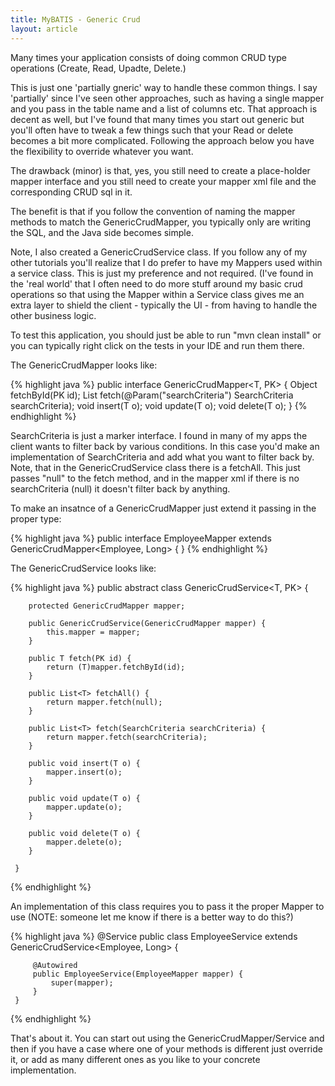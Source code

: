```yaml
---
title: MyBATIS - Generic Crud
layout: article
---
```

 
Many times your application consists of doing common CRUD type operations (Create, Read, Upadte, Delete.)

This is just one 'partially gneric' way to handle these common things. I say 'partially' since I've seen other approaches, such as having 
a single mapper and you pass in the table name and a list of columns etc. That approach is decent as well, but I've found that many times
you start out generic but you'll often have to tweak a few things such that your Read or delete becomes a bit more complicated. Following 
the approach below you have the flexibility to override whatever you want. 

The drawback (minor) is that, yes, you still need to create a place-holder mapper interface and you still need to create your mapper xml file and the 
corresponding CRUD sql in it. 

The benefit is that if you follow the convention of naming the mapper methods to match the GenericCrudMapper, you typically only are writing the SQL, 
and the Java side becomes simple.

Note, I also created a GenericCrudService class. If you follow any of my other tutorials you'll realize that I do prefer to have my Mappers used within a 
service class. This is just my preference and not required. (I've found in the 'real world' that I often need to do more stuff around my basic crud operations
so that using the Mapper within a Service class gives me an extra layer to shield the client - typically the UI - from having to handle the other
business logic.

To test this application, you should just be able to run "mvn clean install" or you can typically right click on the tests in your IDE and run them there.


The GenericCrudMapper looks like:

{% highlight java %}
	public interface GenericCrudMapper<T, PK> {
		Object fetchById(PK id);
		List<T> fetch(@Param("searchCriteria") SearchCriteria searchCriteria);
		void insert(T o);
		void update(T o);
		void delete(T o);
	}
{% endhighlight %}

SearchCriteria is just a marker interface. I found in many of my apps the client wants to filter back by various conditions. In this case you'd make an implementation
 of SearchCriteria and add what you want to filter back by. Note, that in the GenericCrudService class there is a fetchAll. This just passes "null" to the fetch method,
 and in the mapper xml if there is no searchCriteria (null) it doesn't filter back by anything.
 
 To make an insatnce of a GenericCrudMapper just extend it passing in the proper type:
 
{% highlight java %}
	 public interface EmployeeMapper extends GenericCrudMapper<Employee, Long> {
	 }
{% endhighlight %}
 
The GenericCrudService looks like:

{% highlight java %}
	 public abstract class GenericCrudService<T, PK> {
	 
		protected GenericCrudMapper mapper;
	 
		public GenericCrudService(GenericCrudMapper mapper) {
			this.mapper = mapper;
		}
	 
		public T fetch(PK id) {
			return (T)mapper.fetchById(id);
		}
	 
		public List<T> fetchAll() {
			return mapper.fetch(null);
		}
	 
		public List<T> fetch(SearchCriteria searchCriteria) {
			return mapper.fetch(searchCriteria);
		}
	 
		public void insert(T o) {
			mapper.insert(o);
		}
	 
		public void update(T o) {
			mapper.update(o);
		}
	 
		public void delete(T o) {
			mapper.delete(o);
		}
	 
	 }
{% endhighlight %}
 
An implementation of this class requires you to pass it the proper Mapper to use (NOTE: someone let me know if there is a better way to do this?)
 
{% highlight java %} 
	 @Service
	 public class EmployeeService extends GenericCrudService<Employee, Long> {
 
		 @Autowired
		 public EmployeeService(EmployeeMapper mapper) {
			 super(mapper);
		 }
	 }
{% endhighlight %}

That's about it. You can start out using the GenericCrudMapper/Service and then if you have a case where one of your methods is different just override it, or 
add as many different ones as you like to your concrete implementation.
 